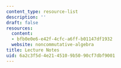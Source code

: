```yaml
---
content_type: resource-list
description: ''
draft: false
resources:
  content:
  - bfb0e0e6-e42f-4cfc-a6ff-b01147df1932
  website: noncommutative-algebra
title: Lecture Notes
uid: 6a2c3f5d-4e21-4510-9b50-90cf7dbf9001
---
```

